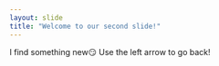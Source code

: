 ```yaml
---
layout: slide
title: "Welcome to our second slide!"
---
```

I find something new😏
Use the left arrow to go back!
